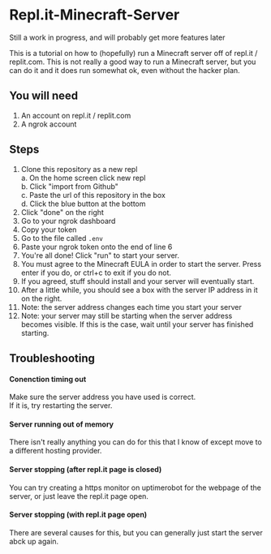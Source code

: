 # Repl.it-Minecraft-Server
Still a work in progress, and will probably get more features later

This is a tutorial on how to (hopefully) run a Minecraft server off of repl.it / replit.com. This is not really a good way to run a Minecraft server, but you can do it and it does run somewhat ok, even without the hacker plan.

## You will need
1. An account on repl.it / replit.com
2. A ngrok account

## Steps
1. Clone this repository as a new repl<br>
    a. On the home screen click new repl<br>
    b. Click "import from Github"<br>
    c. Paste the url of this repository in the box<br>
    d. Click the blue button at the bottom<br>
2. Click "done" on the right
3. Go to your ngrok dashboard
4. Copy your token
5. Go to the file called `.env`
6. Paste your ngrok token onto the end of line 6
7. You're all done! Click "run" to start your server. 
8. You must agree to the Minecraft EULA in order to start the server. Press enter if you do, or ctrl+c to exit if you do not.
9. If you agreed, stuff should install and your server will eventually start.
10. After a little while, you should see a box with the server IP address in it on the right.
11. Note: the server address changes each time you start your server
12. Note: your server may still be starting when the server address becomes visible. If this is the case, wait until your server has finished starting.

## Troubleshooting
#### Conenction timing out
Make sure the server address you have used is correct.<br>
If it is, try restarting the server.

#### Server running out of memory
There isn't really anything you can do for this that I know of except move to a different hosting provider.

#### Server stopping (after repl.it page is closed)
You can try creating a https monitor on uptimerobot for the webpage of the server, or just leave the repl.it page open.

#### Server stopping (with repl.it page open)
There are several causes for this, but you can generally just start the server abck up again.
